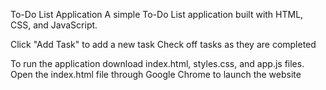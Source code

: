 To-Do List Application
A simple To-Do List application built with HTML, CSS, and JavaScript.

Click "Add Task" to add a new task
Check off tasks as they are completed

To run the application download index.html, styles.css, and app.js files. Open the index.html file through Google Chrome to launch the website
